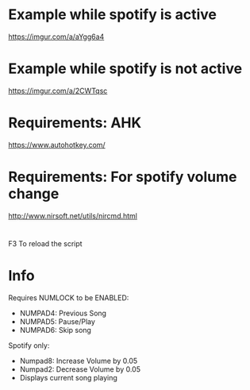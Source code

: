 # Example while spotify is active
https://imgur.com/a/aYgg6a4
# Example while spotify is not active
https://imgur.com/a/2CWTqsc

# Requirements: AHK
https://www.autohotkey.com/

# Requirements: For spotify volume change
http://www.nirsoft.net/utils/nircmd.html
# 
F3 To reload the script

# Info
Requires NUMLOCK to be ENABLED:
- NUMPAD4: Previous Song
- NUMPAD5: Pause/Play
- NUMPAD6: Skip song

Spotify only:
- Numpad8: Increase Volume by 0.05
- Numpad2: Decrease Volume by 0.05
- Displays current song playing
